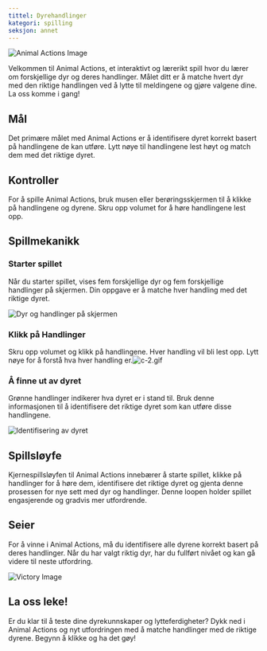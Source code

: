 ```yaml
---
tittel: Dyrehandlinger
kategori: spilling
seksjon: annet
---
```

![Animal Actions Image](https://help.Studycat.com/hc/article_attachments/34882188453017)


Velkommen til Animal Actions, et interaktivt og lærerikt spill hvor du lærer om forskjellige dyr og deres handlinger. Målet ditt er å matche hvert dyr med den riktige handlingen ved å lytte til meldingene og gjøre valgene dine. La oss komme i gang!


## Mål


Det primære målet med Animal Actions er å identifisere dyret korrekt basert på handlingene de kan utføre. Lytt nøye til handlingene lest høyt og match dem med det riktige dyret.


## Kontroller


For å spille Animal Actions, bruk musen eller berøringsskjermen til å klikke på handlingene og dyrene. Skru opp volumet for å høre handlingene lest opp.


## Spillmekanikk


### Starter spillet


Når du starter spillet, vises fem forskjellige dyr og fem forskjellige handlinger på skjermen. Din oppgave er å matche hver handling med det riktige dyret.


![Dyr og handlinger på skjermen](https://help.Studycat.com/hc/article_attachments/34882188453017)


### Klikk på Handlinger


Skru opp volumet og klikk på handlingene. Hver handling vil bli lest opp. Lytt nøye for å forstå hva hver handling er.![c-2.gif](https://help.Studycat.com/hc/article_attachments/35127586834841)


### Å finne ut av dyret


Grønne handlinger indikerer hva dyret er i stand til. Bruk denne informasjonen til å identifisere det riktige dyret som kan utføre disse handlingene.


![Identifisering av dyret](https://help.Studycat.com/hc/article_attachments/34882188459545)


## Spillsløyfe


Kjernespillsløyfen til Animal Actions innebærer å starte spillet, klikke på handlinger for å høre dem, identifisere det riktige dyret og gjenta denne prosessen for nye sett med dyr og handlinger. Denne loopen holder spillet engasjerende og gradvis mer utfordrende.


## Seier


For å vinne i Animal Actions, må du identifisere alle dyrene korrekt basert på deres handlinger. Når du har valgt riktig dyr, har du fullført nivået og kan gå videre til neste utfordring.


![Victory Image](https://help.Studycat.com/hc/article_attachments/34882155516441)


## La oss leke!


Er du klar til å teste dine dyrekunnskaper og lytteferdigheter? Dykk ned i Animal Actions og nyt utfordringen med å matche handlinger med de riktige dyrene. Begynn å klikke og ha det gøy!